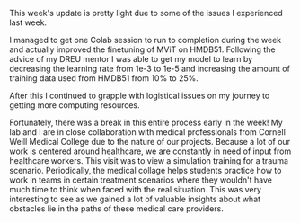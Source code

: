 This week's update is pretty light due to some of the issues I experienced last week.

I managed to get one Colab session to run to completion during the week and actually improved the finetuning of MViT on HMDB51. Following the advice of my DREU mentor I was able to get my model to learn by decreasing the learning rate from 1e-3 to 1e-5 and increasing the amount of training data used from HMDB51 from 10% to 25%.

After this I continued to grapple with logistical issues on my journey to getting more computing resources.

Fortunately, there was a break in this entire process early in the week! My lab and I are in close collaboration with medical professionals from Cornell Weill Medical College due to the nature of our projects. Because a lot of our work is centered around healthcare, we are constantly in need of input from healthcare workers. This visit was to view a simulation training for a trauma scenario. Periodically, the medical collage helps students practice how to work in teams in certain treatment scenarios where they wouldn't have much time to think when faced with the real situation. This was very interesting to see as we gained a lot of valuable insights about what obstacles lie in the paths of these medical care providers.